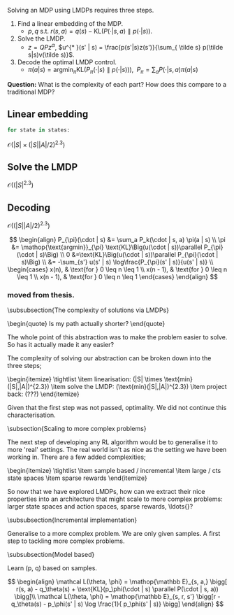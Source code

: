 Solving an MDP using LMDPs requires three steps.

1. Find a linear embedding of the MDP.
    - $p, q$ s.t. $r(s, a) = q(s) - \text{KL}\Big(P(\cdot | s, a)\parallel p(\cdot | s)\Big)$.
2. Solve the LMDP.
    - $z = QPz^{\alpha}$, $u^{* }(s' | s) = \frac{p(s'|s)z(s')}{\sum_{ \tilde s} p(\tilde s|s)v(\tilde s)}$.
3. Decode the optimal LMDP control.
    - $\pi(a|s) = \mathop{\text{argmin}}_{\pi} \text{KL}\Big(P_{\pi}(\cdot | s)\parallel p(\cdot | s))\Big), \;\; P_{\pi} = \sum_a P(\cdot | s, a) \pi(a | s)$

__Question:__ What is the complexity of each part? How does this compare to a traditional MDP?


## Linear embedding

```python
for state in states:

```

$\mathcal O (|S| \times (|S||A|/2)^{2.3}  )$


## Solve the LMDP

$\mathcal O ((|S|^{2.3}  )$

## Decoding

$\mathcal O( (|S||A|/2)^{2.3} )$


$$
\begin{align}
P_{\pi}(\cdot | s) &= \sum_a P_k(\cdot | s, a) \pi(a | s) \\
\pi &= \mathop{\text{argmin}}_{\pi} \text{KL}\Big(u(\cdot | s))\parallel P_{\pi}(\cdot | s)\Big) \\
0 &=\text{KL}\Big(u(\cdot | s))\parallel P_{\pi}(\cdot | s)\Big) \\
 &= -\sum_{s'} u(s' | s) \log\frac{P_{\pi}(s' | s)}{u(s' | s)}  \\
 \begin{cases}
    x(n), & \text{for } 0 \leq n \leq 1 \\
    x(n - 1), & \text{for } 0 \leq n \leq 1 \\
    x(n - 1), & \text{for } 0 \leq n \leq 1
  \end{cases}
\end{align}
$$


### moved from thesis.

\subsubsection{The complexity of solutions via LMDPs}

\begin{quote}
Is my path actually shorter?
\end{quote}

The whole point of this abstraction was to make the problem easier to
solve. So has it actually made it any easier?

The complexity of solving our abstraction can be broken down into the
three steps;

\begin{itemize}
\tightlist
\item
  linearisation: \(|S| \times \text{min}(|S|,|A|)^{2.3}\)
\item
  solve the LMDP: \(\text{min}(|S|,|A|)^{2.3}\)
\item
  project back: \(???\)
\end{itemize}

Given that the first step was not passed, optimality. We did not continue this characterisation.

\subsection{Scaling to more complex problems}

The next step of developing any RL algorithm would be to generalise it to more 'real' settings.
The real world isn't as nice as the setting we have been working in. There are a few added complexities;

\begin{itemize}
\tightlist
\item
  sample based / incremental
\item
  large / cts state spaces
\item
  sparse rewards
\end{itemize}

So now that we have explored LMDPs, how can we extract their nice
properties into an architecture that might scale to more complex
problems: larger state spaces and action spaces, sparse rewards,
\ldots{}?

\subsubsection{Incremental implementation}

Generalise to a more complex problem. We are only given samples. A first
step to tackling more complex problems.


\subsubsection{Model based}

Learn \(p, q\) based on samples.

$$
\begin{align}
\mathcal L(\theta, \phi) = \mathop{\mathbb E}_{s, a,} \bigg[ r(s, a) - q_\theta(s) + \text{KL}(p_\phi(\cdot | s) \parallel P(\cdot | s, a)) \bigg]\\
\mathcal L(\theta, \phi) = \mathop{\mathbb E}_{s, r, s'} \bigg[r - q_\theta(s) - p_\phi(s' | s) \log \frac{1}{ p_\phi(s' | s)} \bigg]
\end{align}
$$
